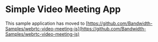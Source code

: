 # Simple Video Meeting App

This sample application has moved to [https://github.com/Bandwidth-Samples/webrtc-video-meeting-js](https://github.com/Bandwidth-Samples/webrtc-video-meeting-js)